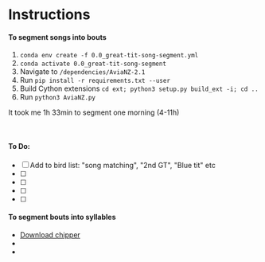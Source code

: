 Instructions
==============


#### To segment songs into bouts

 1. `conda env create -f 0.0_great-tit-song-segment.yml`
 2. `conda activate 0.0_great-tit-song-segment`
 3. Navigate to `/dependencies/AviaNZ-2.1`
 4. Run `pip install -r requirements.txt --user`
 5. Build Cython extensions `cd ext; python3 setup.py build_ext -i; cd ..`
 6. Run `python3 AviaNZ.py`

 It took me 1h 33min to segment one morning (4-11h)

<br>

#### To Do:
- [ ] Add to bird list: "song matching", "2nd GT", "Blue tit" etc
- [ ] 
- [ ] 
- [ ] 
- [ ] 


 #### To segment bouts into syllables

  - [Download chipper](https://github.com/CreanzaLab/chipper/blob/master/docs/chipper_manual.md)
  - 
  - 

